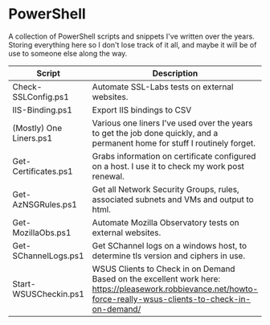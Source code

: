 # PowerShell
A collection of PowerShell scripts and snippets I've written over the years.  Storing everything here so I don't lose track of it all, and maybe it will be of use to someone else along the way.

| Script | Description |
| ------ | ----------- |  
| Check-SSLConfig.ps1 | Automate SSL-Labs tests on external websites. |
| IIS-Binding.ps1 | Export IIS bindings to CSV |
| (Mostly) One Liners.ps1 | Various one liners I've used over the years to get the job done quickly, and a permanent home for stuff I routinely forget. |
| Get-Certificates.ps1 | Grabs information on certificate configured on a host.  I use it to check my work post renewal. |
| Get-AzNSGRules.ps1 | Get all Network Security Groups, rules, associated subnets and VMs and output to html. |
| Get-MozillaObs.ps1 | Automate Mozilla Observatory tests on external websites. |
| Get-SChannelLogs.ps1 | Get SChannel logs on a windows host, to determine tls version and ciphers in use. |
| Start-WSUSCheckin.ps1 | WSUS Clients to Check in on Demand <br> Based on the excellent work here: https://pleasework.robbievance.net/howto-force-really-wsus-clients-to-check-in-on-demand/ |

